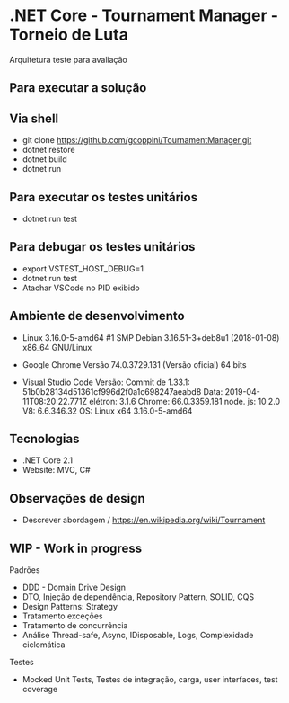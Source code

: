 # .NET Core - Tournament Manager - Torneio de Luta
Arquitetura teste para avaliação 

## Para executar a solução
## Via shell
- git clone https://github.com/gcoppini/TournamentManager.git
- dotnet restore
- dotnet build
- dotnet run

## Para executar os testes unitários
- dotnet run test

## Para debugar os testes unitários
- export VSTEST_HOST_DEBUG=1
- dotnet run test
- Atachar VSCode no PID exibido

## Ambiente de desenvolvimento
- Linux 
3.16.0-5-amd64 #1 SMP Debian 3.16.51-3+deb8u1 (2018-01-08) x86_64 GNU/Linux

- Google Chrome 
Versão 74.0.3729.131 (Versão oficial) 64 bits

- Visual Studio Code 
Versão: Commit de 1.33.1: 51b0b28134d51361cf996d2f0a1c698247aeabd8 Data: 2019-04-11T08:20:22.771Z elétron: 3.1.6 Chrome: 66.0.3359.181 node. js: 10.2.0 V8: 6.6.346.32 OS: Linux x64 3.16.0-5-amd64

## Tecnologias
- .NET Core 2.1
- Website: MVC, C#

## Observações de design
- Descrever abordagem /
https://en.wikipedia.org/wiki/Tournament


## WIP - Work in progress
Padrões
- DDD - Domain Drive Design 
- DTO, Injeção de dependência, Repository Pattern, SOLID, CQS
- Design Patterns: Strategy
- Tratamento exceções
- Tratamento de concurrência
- Análise Thread-safe, Async, IDisposable, Logs, Complexidade ciclomática

Testes
- Mocked Unit Tests, Testes de integração, carga, user interfaces, test coverage